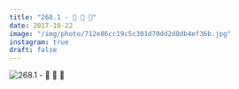 ```yaml
---
title: "268.1 - 🌱 🌱 🌱"
date: 2017-10-22
image: "/img/photo/712e86cc19c5c301d70dd2d8db4ef36b.jpg"
instagram: true
draft: false
---
```


![268.1 - 🌱 🌱 🌱](/img/photo/712e86cc19c5c301d70dd2d8db4ef36b.jpg)
